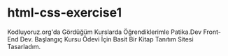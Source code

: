 # html-css-exercise1
Kodluyoruz.org'da Gördüğüm Kurslarda Öğrendiklerimle Patika.Dev Front-End Dev. Başlangıç Kursu Ödevi İçin Basit Bir Kitap Tanıtım Sitesi Tasarladım.
